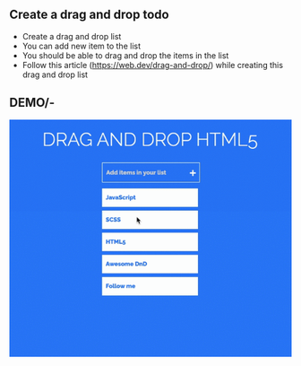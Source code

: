## Create a drag and drop todo

- Create a drag and drop list
- You can add new item to the list
- You should be able to drag and drop the items in the list
- Follow this article (https://web.dev/drag-and-drop/) while creating this drag and drop list

## DEMO/-

![Drag And Drop List](./drag-and-drop.gif)
